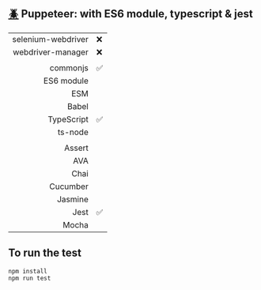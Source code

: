 ## [:beetle:](https://github.com/xgirma/e2e_test_recipes/tree/master/configuration/puppeteer) Puppeteer: with ES6 module, typescript & jest

|   |  |
|---:|:---|
| selenium-webdriver | :x: |
| webdriver-manager | :x: |
|   |   |
| commonjs  | :white_check_mark:  |
| ES6 module  |    |
| ESM  |  |
| Babel  |    |
| TypeScript  | :white_check_mark:  |
| ts-node  |  |
|   |   |
| Assert  |  |
| AVA  |   |
| Chai  |   |
| Cucumber  |   |
| Jasmine  |  | 
| Jest  | :white_check_mark: | 
| Mocha  |  |

## To run the test

    npm install
    npm run test
